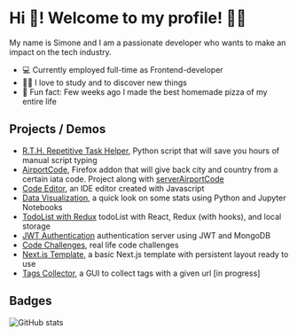 # Hi 👋! Welcome to my profile! 👨‍💻

My name is Simone and I am a passionate developer who wants to make an impact on the tech industry.

- 💻 Currently employed full-time as Frontend-developer
- 🐱‍🏍 I love to study and to discover new things 
- 🍕 Fun fact: Few weeks ago I made the best homemade pizza of my entire life

## Projects / Demos
- [R.T.H. Repetitive Task Helper](https://github.com/simo54/Repetitive_Task_Helper), Python script that will save you hours of manual script typing
- [AirportCode](https://github.com/simo54/airportcodes), Firefox addon that will give back city and country from a certain iata code. Project along with [serverAirportCode](https://github.com/simo54/serverAirportCode)
- [Code Editor](https://github.com/simo54/Ide_Code_Editor), an IDE editor created with Javascript
- [Data Visualization](https://github.com/simo54/dataVisualization), a quick look on some stats using Python and Jupyter Notebooks
- [TodoList with Redux](https://github.com/simo54/reduxToDoList) todoList with React, Redux (with hooks), and local storage
- [JWT Authentication](https://github.com/simo54/serverJWT) authentication server using JWT and MongoDB
- [Code Challenges](https://github.com/simo54/algorithms), real life code challenges
- [Next.js Template](https://github.com/simo54/nextjs_persistent_layout), a basic Next.js template with persistent layout ready to use
- [Tags Collector](https://github.com/simo54/gui_py), a GUI to collect tags with a given url [in progress]

## Badges 

![GitHub stats](https://readme-stats-cfgj2cxdy.vercel.app/api?username=simo54&count_private=true&show_icons=true&theme=radical)
